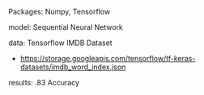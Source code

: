 Packages: Numpy, Tensorflow

model: Sequential Neural Network

data: Tensorflow IMDB Dataset
- https://storage.googleapis.com/tensorflow/tf-keras-datasets/imdb_word_index.json

results: .83 Accuracy
